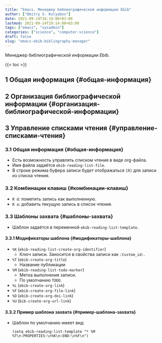 ```yaml
---
title: "Emacs. Менеджер библиографической информации Ebib"
author: ["Dmitry S. Kulyabov"]
date: 2021-09-14T16:19:00+03:00
lastmod: 2021-09-14T19:14:00+03:00
tags: ["emacs", "sysadmin"]
categories: ["science", "computer-science"]
draft: false
slug: "emacs-ebib-bibliography-manager"
---
```


Менеджер библиографической информации _Ebib_.

<!--more-->

{{< toc >}}


## <span class="section-num">1</span> Общая информация {#общая-информация}


## <span class="section-num">2</span> Организация библиографической информации {#организация-библиографической-информации}


## <span class="section-num">3</span> Управление списками чтения {#управление-списками-чтения}


### <span class="section-num">3.1</span> Общая информация {#общая-информация}

-   Есть возможность управлять списком чтения в виде org-файла.
-   Имя файла задаётся `ebib-reading-list-file`.
-   В строке режима буфера записи будет отображаться `[R]` для записи из списка чтения.


### <span class="section-num">3.2</span> Комбинации клавиш {#комбинации-клавиш}

-   `R d`: пометить запись как выполненную.
-   `R a`: добавить текущую запись в список чтения.


### <span class="section-num">3.3</span> Шаблоны захвата {#шаблоны-захвата}

-   Шаблон задаётся в переменной `ebib-reading-list-template`.


#### <span class="section-num">3.3.1</span> Модификаторы шаблона {#модификаторы-шаблона}

-   `%K` (`ebib-reading-list-create-org-identifier`)
    -   Ключ записи. Заносится в свойства записи как `:Custom_id:`.
-   `%T` (`ebib-create-org-title`)
    -   Название публикации
-   `%M` (`ebib-reading-list-todo-marker`)
    -   Метка выполнения записи.
    -   По умолчанию `TODO`.
-   `%L` (`ebib-create-org-link`)
-   `%F` (`ebib-create-org-file-link`)
-   `%D` (`ebib-create-org-doi-link`)
-   `%U` (`bib-create-org-url-link`)


#### <span class="section-num">3.3.2</span> Пример шаблона захвата {#пример-шаблона-захвата}

-   Шаблон по умолчанию имеет вид:

    ```elisp
    (setq ebib-reading-list-template "* %M %T\n:PROPERTIES:\n%K\n:END:\n%F\n")
    ```
